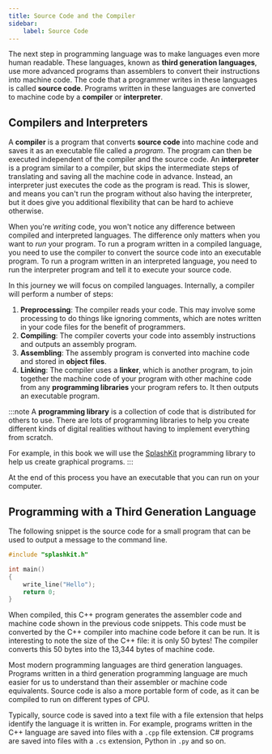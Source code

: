```yaml
---
title: Source Code and the Compiler
sidebar:
    label: Source Code
---
```


The next step in programming language was to make languages even more human readable. These languages, known as **third generation languages**, use more advanced programs than assemblers to convert their instructions into machine code. The code that a programmer writes in these languages is called **source code**. Programs written in these languages are converted to machine code by a **compiler** or **interpreter**.

## Compilers and Interpreters

A **compiler** is a program that converts **source code** into machine code and saves it as an executable file called a *program*. The program can then be executed independent of the compiler and the source code. An **interpreter** is a program similar to a compiler, but skips the intermediate steps of translating and saving all the machine code in advance. Instead, an interpreter just executes the code as the program is read. This is slower, and means you can't run the program without also having the interpreter, but it does give you additional flexibility that can be hard to achieve otherwise.

When you're *writing* code, you won't notice any difference between compiled and interpreted languages.
The difference only matters when you want to *run* your program.
To run a program written in a compiled language, you need to use the compiler to convert the source code into an executable program.
To run a program written in an interpreted language, you need to run the interpreter program and tell it to execute your source code.

In this journey we will focus on compiled languages.
Internally, a compiler will perform a number of steps:

1. **Preprocessing**: The compiler reads your code. This may involve some processing to do things like ignoring comments, which are notes written in your code files for the benefit of programmers.
2. **Compiling**: The compiler coverts your code into assembly instructions and outputs an assembly program.
3. **Assembling**: The assembly program is converted into machine code and stored in **object files**.
4. **Linking**: The compiler uses a **linker**, which is another program, to join together the machine code of your program with other machine code from any **programming libraries** your program refers to. It then outputs an executable program.

:::note
A **programming library** is a collection of code that is distributed for others to use.
There are lots of programming libraries to help you create different kinds of digital realities without having to implement everything from scratch.

For example, in this book we will use the [SplashKit](https://splashkit.io/) programming library to help us create graphical programs.
:::

At the end of this process you have an executable that you can run on your computer.

## Programming with a Third Generation Language

The following snippet is the source code for a small program that can be used to output a message
to the command line.

```cpp
#include "splashkit.h"

int main()
{
    write_line("Hello");
    return 0;
}
```

When compiled, this C++ program generates the assembler code and machine code shown in the previous code snippets. This code must be converted by the C++ compiler into machine code before it can be run. It is interesting to note the size of the C++ file: it is only 50 bytes! The compiler converts this 50 bytes into the 13,344 bytes of machine code.

Most modern programming languages are third generation languages. Programs written in a third generation programming language are much easier for us to understand than their assembler or machine code equivalents. Source code is also a more portable form of code, as it can be compiled to run on different types of CPU. 

Typically, source code is saved into a text file with a file extension that helps identify the language it is written in. For example, programs written in the C++ language are saved into files with a `.cpp` file extension. C# programs are saved into files with a `.cs` extension, Python in `.py` and so on.
